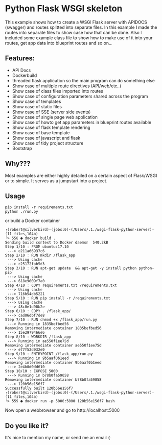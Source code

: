 # Python Flask WSGI skeleton

This example shows how to create a WSGI Flask server with APIDOCS (swagger) and routes splitted into separate files. In this example I made
the routes into separate files to show case how that can be done. Also I included some example class file to show how
to make use of it into your routes, get app data into blueprint routes and so on...

## Features:

- API Docs
- Dockerbuild
- threaded flask application so the main program can do something else
- Show case of multiple route directives (API/web/etc..)
- Show case of class files imported into routes
- Show case of configuration parameters shared across the program
- Show case of templates
- Show case of static files
- Show case of SSE (server side events)
- Show case of single page web application
- Show case of howto get app parameters in blueprint routes available
- Show case of flask template rendering
- Show case of base template
- Show case of javascript and flask
- Show case of tidy project structure
- Bootstrap

## Why???

Most examples are either highly detailed on a certain aspect of Flask/WSGI or to simple. It serves as a jumpstart into
a project. 

## Usage

    pip install -r requirements.txt
    python ./run.py

or build a Docker container

    ┌(robert@silverbird)-(jobs:0)-(/Users/.1./wsgi-flask-python-server)-(11 files,104b)
    └> 558 ● docker build .
    Sending build context to Docker daemon  540.2kB
    Step 1/10 : FROM ubuntu:17.10
     ---> e211a66937c6
    Step 2/10 : RUN mkdir /flask_app
     ---> Using cache
     ---> c25172fab5d3
    Step 3/10 : RUN apt-get update  && apt-get -y install python python-pip
     ---> Using cache
     ---> 618e9009f7a0
    Step 4/10 : COPY requirements.txt /requirements.txt
     ---> Using cache
     ---> 716b54db5221
    Step 5/10 : RUN pip install -r /requirements.txt
     ---> Using cache
     ---> 48c0e1d90b2e
    Step 6/10 : COPY . /flask_app/
     ---> cad06dbf7de8
    Step 7/10 : RUN chmod +x /flask_app/run.py
     ---> Running in 1835befbed56
    Removing intermediate container 1835befbed56
     ---> 15e2979466e6
    Step 8/10 : WORKDIR /flask_app
     ---> Running in ae550f1ee75d
    Removing intermediate container ae550f1ee75d
     ---> e77f52d932e0
    Step 9/10 : ENTRYPOINT /flask_app/run.py
     ---> Running in 9b5aaf0b1eed
    Removing intermediate container 9b5aaf0b1eed
     ---> 2e4b0d0dd610
    Step 10/10 : EXPOSE 5000
     ---> Running in b78b0fa59058
    Removing intermediate container b78b0fa59058
     ---> 120b56e156f7
    Successfully built 120b56e156f7
    ┌(robert@silverbird)-(jobs:0)-(/Users/.1./wsgi-flask-python-server)-(11 files,104b)
    └> 559 ● docker run -p 5000:5000 120b56e156f7 bash

Now open a webbrowser and go to http://localhost:5000

## Do you like it? 

It's nice to mention my name, or send me an email :)
